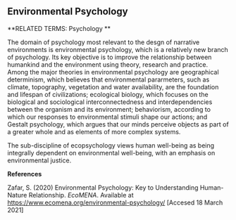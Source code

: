 ## Environmental Psychology

**RELATED TERMS: Psychology **

The domain of psychology most relevant to the desgn of narrative environments is environmental psychology, which is a relatively new branch of psychology. Its key objective is to improve the relationship between humankind and the environment using theory, research and practice. Among the major theories in environmental psychology are geographical determinism, which believes that environmental pararmeters, such as climate, topography, vegetation and water availability, are the foundation and lifespan of civilizations; ecological biology, which focuses on the biological and sociological interconnectedness and interdependencies between the organism and its environment; behaviorism, according to which our responses to environmental stimuli shape our actions; and Gestalt psychology, which argues that our minds perceive objects as part of a greater whole and as elements of more complex systems. 

The sub-discipline of ecopsychology views human well-being as being integrally dependent on environmental well-being, with an emphasis on environmental justice.

**References**

Zafar, S. (2020) Environmental Psychology: Key to Understanding Human-Nature Relationship. _EcoMENA_. Available at https://www.ecomena.org/environmental-psychology/ [Accesed 18 March 2021]
